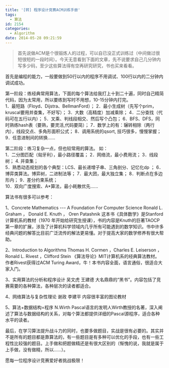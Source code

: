 ```yaml
---
title: '[转] 程序设计竞赛ACM训练手册'
tags:
  - 算法
id: 2154
categories:
  - Algorithm
date: 2014-05-28 09:21:59
---
```


> 首先说做ACM是个很锻炼人的过程，可以自已没正式训练过（中间做过很短很短的一段时间）。今天无意看到下面的文章，先不说要求自己几分钟内写多少码，至少这些算法得有空再研究研究，书也买来看看。

首先是编程的能力，一般要做到50行以内的程序不用调试、100行以内的二分钟内调试成功。

第一阶段：练经典常用算法，下面的每个算法给我打上十到二十遍，同时自己精简代码，因为太常用，所以要练到写时不用想，10-15分钟内打完。  
1．最短路（Floyd、Dijstra、BellmanFord）；
2．最小生成树（先写个prim，kruscal要用并查集，不好写）；
3．大数（高精度）加减乘除；
4．二分查找（代码可在五行以内）；
5．叉乘、判线段相交、然后写个凸包；
6．BFS、DFS，同时熟练hash表（要熟，要灵活,代码要简）；
7．数学上的有：辗转相除（两行内），线段交点、多角形面积公式；
8．调用系统的qsort, 技巧很多，慢慢掌握；
9．任意进制间的转换......
<!--more-->

第二阶段：练习复杂一点，但也较常用的算法。 如：  
1．二分图匹配（匈牙利），最小路径覆盖；
2．网络流，最小费用流；
3．线段树；
4\. 并查集；  
5．熟悉动态规划的各个典型：LCS、最长递增子串、三角剖分、记忆化dp   ；
6．博弈类算法。博弈树，二进制法等；
7．最大团，最大独立集；
8．判断点在多边形内；
9．差分约束系统；  
10．双向广度搜索、A*算法，最小耗散优先......

算法书有很多可以参考：

1、Concrete Mathematics --- A Foundation For Computer Science
Ronald L. Graham ， Donald E. Knuth ， Oren Patashnik
这本书《具体数学》是Stanford计算机系的教材（1970 年开始给研究生授课），书的内容是Knuth的巨著TAOCP第一章的扩展，涉及了计算机科学领域内几乎所有可能遇到的数学知识。书中许多经典问题的解答比目前广泛流传的解法更易懂。对于提高大家的数学修养有很大帮助。

2、Introduction to Algorithms
Thomas H. Cormen ，Charles E. Leiserson ，Ronald L. Rivest ，Clifford Stein
《算法导论》MIT计算机系的经典算法教材。作者Rivest获得过ACM Turing Award，牛！本书内容全面，语言通俗，很适合大家入门。

3、实用算法的分析和程序设计
吴文虎 王建德
大名鼎鼎的“黑书”。内容包括了竞赛需要的各种算法，各种层次的读者都适合。

4、网络算法与复杂性理论
谢政 李建平
内容很丰富的图论教材

5、算法+数据结构=程序
N.Wirth
Pascal语言的发明人Wirth教授的名著，深入阐述了算法与数据结构的关系，对每个算法都提供详细的Pascal源程序，适合各种水平的读者。

最后，在学习算法提升战斗力的同时，也要多做题目，实战是很有必要的。其实并不是所有的题目都是靠算法的，有一些题目是有多种可以优化的手段，也有一些工程性比较强的题目。上手做和把题做精还是有很大区别的（惭愧的说，我就是属于上手做，没有做精，所以……）。

愿每一位程序设计竞赛爱好者挑战极限！ 